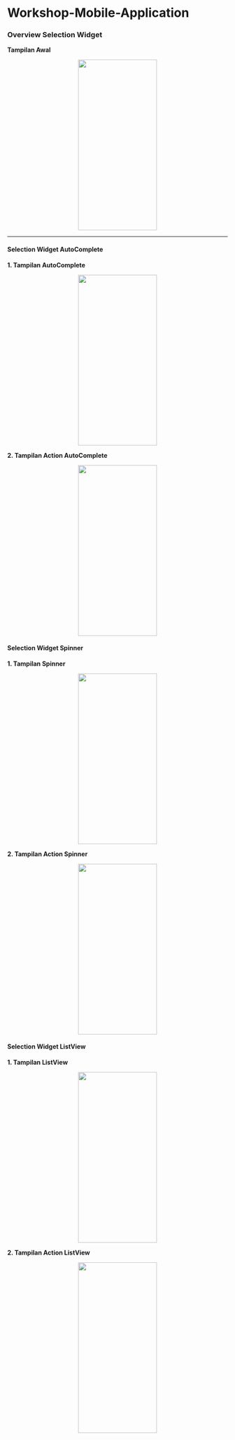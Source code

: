 # Workshop-Mobile-Application
<h3>Overview Selection Widget</h3>
<p><b>Tampilan Awal</b></p>
<p align="center">
<img align="center" src="https://user-images.githubusercontent.com/74761484/136246471-2a218a28-6c2a-4b57-b91a-62107306426f.jpg" width="180px" height="390px">
</p>

<hr>

<h4>Selection Widget AutoComplete</h4>
<p><b>1. Tampilan AutoComplete</b></p>
<p align="center">
<img align="center" src="https://user-images.githubusercontent.com/74761484/136249816-46e63ddc-2b72-4e17-9046-5dc4602643d5.jpg" width="180px" height="390px">
</p>

<p><b>2. Tampilan Action AutoComplete</b></p>
<p align="center">
<img align="center" src="https://user-images.githubusercontent.com/74761484/136249946-2bfe3738-56b1-44c1-ae3b-72033f284175.jpg" width="180px" height="390px">
</p>

<h4>Selection Widget Spinner</h4>
<p><b>1. Tampilan Spinner</b></p>
<p align="center">
<img align="center" src="https://user-images.githubusercontent.com/74761484/136250651-4387d595-7fb4-496c-bfd7-88dd6e84678e.jpg" width="180px" height="390px">
</p>

<p><b>2. Tampilan Action Spinner</b></p>
<p align="center">
<img align="center" src="https://user-images.githubusercontent.com/74761484/136250835-bb773051-7ea4-4b0a-910f-9dfc2a865761.jpg" width="180px" height="390px">
</p>

<h4>Selection Widget ListView</h4>
<p><b>1. Tampilan ListView</b></p>
<p align="center">
<img align="center" src="https://user-images.githubusercontent.com/74761484/136246471-2a218a28-6c2a-4b57-b91a-62107306426f.jpg" width="180px" height="390px">
</p>

<p><b>2. Tampilan Action ListView</b></p>
<p align="center">
<img align="center" src="https://user-images.githubusercontent.com/74761484/136250917-2a1fc2ad-00fd-41a4-8b22-4b330aca1ed0.jpg" width="180px" height="390px">
</p>
